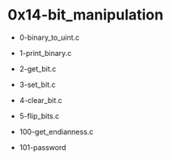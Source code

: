 # 0x14-bit\_manipulation

* 0-binary\_to\_uint.c

* 1-print\_binary.c

* 2-get\_bit.c

* 3-set\_bit.c

* 4-clear\_bit.c

* 5-flip\_bits.c

* 100-get\_endianness.c

* 101-password

